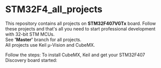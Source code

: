 # STM32F4_all_projects  
This repository contains all projects on **STM32F407VGTx** board.  Follow these projects and that's all you need to start professional development with 32-bit STM MCUs.      
See **'Master'** branch for all projects.   
All projects use Keil μ-Vision and CubeMX.    

Follow the steps: To install CubeMX, Keil and get your STM32F407 Discovery board started: 
